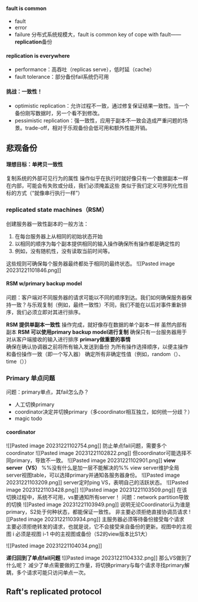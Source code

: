 #### fault is common
- fault
- error
- failure
分布式系统规模大，fault is common
key of cope with fault——**replication**备份
#### replication is everywhere
- performance：高吞吐（replicas serve），低时延（cache）
- fault tolerance：部分备份fail系统仍可用
#### **挑战：一致性！**
- optimistic replication：允许过程不一致，通过修复保证结果一致性。当一个备份刚写数据时，另一个看不到修改。
- pessimistic replication：强一致性，应用于副本不一致会造成严重问题的场景。trade-off，相对于乐观备份会低可用和额外性能开销。

## 悲观备份

#### 理想目标：单拷贝一致性
复制系统的外部可见行为的属性
操作似乎在执行时就好像只有一个数据副本一样
在内部，可能会有失败或分歧，我们必须掩盖这些
类似于我们定义可序列化性目标的方式（“就像串行执行一样”）
### replicated state machines（RSM）
创建服务器一致性副本的一般方法：
1. 在每台服务器上从相同的初始状态开始
2. 以相同的顺序为每个副本提供相同的输入操作确保所有操作都是确定性的
3. 例如，没有随机性，没有读取当前时间等。

这些规则可确保每个服务器最终都处于相同的最终状态。
![[Pasted image 20231221101846.png]]
#### RSM w/primary backup model
问题：客户端对不同服务器的请求可能以不同的顺序到达。我们如何确保服务器保持一致？与乐观复制（例如，最终一致性）不同，我们不能在以后对事件重新排序，我们必须立即对其进行排序。

**RSM 提供单副本一致性**
操作完成，就好像存在数据的单个副本一样
虽然内部有副本
**RSM 可以使用primary backup model进行复制**
确保只有一台服务器用于对从客户端接收的输入进行排序
**primary做重要的事情**    
确保在确认协调器之前将所有输入发送到备份
为所有操作选择顺序，以便主操作和备份操作一致（即一个写入器）
确定所有非确定性值（例如，random（）、time（））
### Primary 单点问题
问题：primary单点，其fail怎么办？
- 人工切换primary
- coordinator决定并切换primary（多coordinator相互独立，如何统一分歧？）
- magic todo
#### coordinator
![[Pasted image 20231221102754.png]]
防止单点fail问题，需要多个coordinator
![[Pasted image 20231221102822.png]]
但coordinator可能选择不同primary，导致不一致。
![[Pasted image 20231221102901.png]]
**view server（VS）**
%%没有什么是加一层不能解决的%%
view server维护全局server视图table，可以选择primary并通知各服务器身份。
![[Pasted image 20231221103209.png]]
server定时ping VS，表明自己的活跃状态。
![[Pasted image 20231221103428.png]]
![[Pasted image 20231221103509.png]]
在该切换过程中，系统不可用，vs要通知所有server！
问题：network partition导致的切换
![[Pasted image 20231221103949.png]]
说明无论Coordinator认为谁是primary，S2处于何种状态，都能保证一致性。
非主要必须拒绝直接协调员请求
![[Pasted image 20231221103934.png]]
主服务器必须等待备份接受每个请求  
主要必须拒绝转发的请求，也就是说，它不会接受来自备份的更新。视图中的主视图 i 必须是视图 i-1 中的主视图或备份（S2的view版本比S1大）


![[Pasted image 20231221104034.png]]

**递归回到了单点fail问题**
![[Pasted image 20231221104332.png]]
那么VS做到了什么呢？
减少了单点需要做的工作量，将切换primary与每个请求寻找primary解耦，多个请求可能只访问单点一次。
## Raft's replicated protocol

